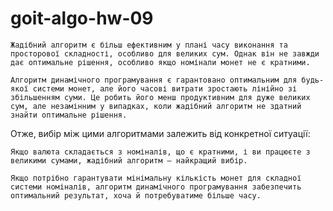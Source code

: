 # goit-algo-hw-09

    Жадібний алгоритм є більш ефективним у плані часу виконання та просторової складності, особливо для великих сум. Однак він не завжди дає оптимальне рішення, особливо якщо номінали монет не є кратними.

    Алгоритм динамічного програмування є гарантовано оптимальним для будь-якої системи монет, але його часові витрати зростають лінійно зі збільшенням суми. Це робить його менш продуктивним для дуже великих сум, але незамінним у випадках, коли жадібний алгоритм не здатний знайти оптимальне рішення.

Отже, вибір між цими алгоритмами залежить від конкретної ситуації:

    Якщо валюта складається з номіналів, що є кратними, і ви працюєте з великими сумами, жадібний алгоритм — найкращий вибір.

    Якщо потрібно гарантувати мінімальну кількість монет для складної системи номіналів, алгоритм динамічного програмування забезпечить оптимальний результат, хоча й потребуватиме більше часу.